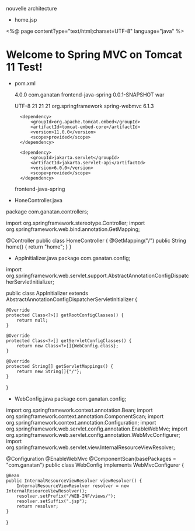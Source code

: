 
nouvelle architecture

- home.jsp

<%@ page contentType="text/html;charset=UTF-8" language="java" %>
<html>
<head>
    <title>Home Page</title>
</head>
<body>
    <h1>Welcome to Spring MVC on Tomcat 11 Test!</h1>
</body>
</html>


- pom.xml
<project xmlns="http://maven.apache.org/POM/4.0.0"
         xmlns:xsi="http://www.w3.org/2001/XMLSchema-instance"
         xsi:schemaLocation="http://maven.apache.org/POM/4.0.0 http://maven.apache.org/xsd/maven-4.0.0.xsd">

    <modelVersion>4.0.0</modelVersion>
    <groupId>com.ganatan</groupId>
    <artifactId>frontend-java-spring</artifactId>
    <version>0.0.1-SNAPSHOT</version>
    <packaging>war</packaging>

    <properties>
        <project.build.sourceEncoding>UTF-8</project.build.sourceEncoding>
        <maven.compiler.source>21</maven.compiler.source>
        <maven.compiler.target>21</maven.compiler.target>
        <maven.compiler.release>21</maven.compiler.release>
    </properties>

    <dependencies>
        <dependency>
            <groupId>org.springframework</groupId>
            <artifactId>spring-webmvc</artifactId>
            <version>6.1.3</version>
        </dependency>

        <dependency>
            <groupId>org.apache.tomcat.embed</groupId>
            <artifactId>tomcat-embed-core</artifactId>
            <version>11.0.0</version>
            <scope>provided</scope>
        </dependency>

        <dependency>
            <groupId>jakarta.servlet</groupId>
            <artifactId>jakarta.servlet-api</artifactId>
            <version>6.0.0</version>
            <scope>provided</scope>
        </dependency>
    </dependencies>

    <build>
        <finalName>frontend-java-spring</finalName>
    </build>

</project>


- HoneController.java

package com.ganatan.controllers;

import org.springframework.stereotype.Controller;
import org.springframework.web.bind.annotation.GetMapping;

@Controller
public class HomeController {
    @GetMapping("/")
    public String home() {
        return "home";
    }
}

- AppInitializer.java
package com.ganatan.config;

import org.springframework.web.servlet.support.AbstractAnnotationConfigDispatcherServletInitializer;

public class AppInitializer extends AbstractAnnotationConfigDispatcherServletInitializer {

    @Override
    protected Class<?>[] getRootConfigClasses() {
        return null;
    }

    @Override
    protected Class<?>[] getServletConfigClasses() {
        return new Class<?>[]{WebConfig.class};
    }

    @Override
    protected String[] getServletMappings() {
        return new String[]{"/"};
    }
}


- WebConfig.java
package com.ganatan.config;

import org.springframework.context.annotation.Bean;
import org.springframework.context.annotation.ComponentScan;
import org.springframework.context.annotation.Configuration;
import org.springframework.web.servlet.config.annotation.EnableWebMvc;
import org.springframework.web.servlet.config.annotation.WebMvcConfigurer;
import org.springframework.web.servlet.view.InternalResourceViewResolver;

@Configuration
@EnableWebMvc
@ComponentScan(basePackages = "com.ganatan")
public class WebConfig implements WebMvcConfigurer {

    @Bean
    public InternalResourceViewResolver viewResolver() {
        InternalResourceViewResolver resolver = new InternalResourceViewResolver();
        resolver.setPrefix("/WEB-INF/views/");
        resolver.setSuffix(".jsp");
        return resolver;
    }
}
